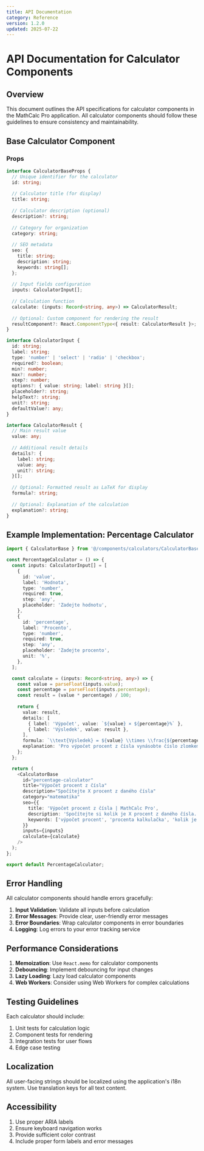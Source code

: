 ```yaml
---
title: API Documentation
category: Reference
version: 1.2.0
updated: 2025-07-22
---
```


# API Documentation for Calculator Components

## Overview
This document outlines the API specifications for calculator components in the MathCalc Pro application. All calculator components should follow these guidelines to ensure consistency and maintainability.

## Base Calculator Component

### Props

```typescript
interface CalculatorBaseProps {
  // Unique identifier for the calculator
  id: string;
  
  // Calculator title (for display)
  title: string;
  
  // Calculator description (optional)
  description?: string;
  
  // Category for organization
  category: string;
  
  // SEO metadata
  seo: {
    title: string;
    description: string;
    keywords: string[];
  };
  
  // Input fields configuration
  inputs: CalculatorInput[];
  
  // Calculation function
  calculate: (inputs: Record<string, any>) => CalculatorResult;
  
  // Optional: Custom component for rendering the result
  resultComponent?: React.ComponentType<{ result: CalculatorResult }>;
}

interface CalculatorInput {
  id: string;
  label: string;
  type: 'number' | 'select' | 'radio' | 'checkbox';
  required?: boolean;
  min?: number;
  max?: number;
  step?: number;
  options?: { value: string; label: string }[];
  placeholder?: string;
  helpText?: string;
  unit?: string;
  defaultValue?: any;
}

interface CalculatorResult {
  // Main result value
  value: any;
  
  // Additional result details
  details?: {
    label: string;
    value: any;
    unit?: string;
  }[];
  
  // Optional: Formatted result as LaTeX for display
  formula?: string;
  
  // Optional: Explanation of the calculation
  explanation?: string;
}
```

## Example Implementation: Percentage Calculator

```typescript
import { CalculatorBase } from '@/components/calculators/CalculatorBase';

const PercentageCalculator = () => {
  const inputs: CalculatorInput[] = [
    {
      id: 'value',
      label: 'Hodnota',
      type: 'number',
      required: true,
      step: 'any',
      placeholder: 'Zadejte hodnotu',
    },
    {
      id: 'percentage',
      label: 'Procento',
      type: 'number',
      required: true,
      step: 'any',
      placeholder: 'Zadejte procento',
      unit: '%',
    },
  ];

  const calculate = (inputs: Record<string, any>) => {
    const value = parseFloat(inputs.value);
    const percentage = parseFloat(inputs.percentage);
    const result = (value * percentage) / 100;
    
    return {
      value: result,
      details: [
        { label: 'Výpočet', value: `${value} × ${percentage}%` },
        { label: 'Výsledek', value: result },
      ],
      formula: `\\text{Výsledek} = ${value} \\times \\frac{${percentage}}{100} = ${result}`,
      explanation: 'Pro výpočet procent z čísla vynásobte číslo zlomkem procenta ku stu.'
    };
  };

  return (
    <CalculatorBase
      id="percentage-calculator"
      title="Výpočet procent z čísla"
      description="Spočítejte X procent z daného čísla"
      category="matematika"
      seo={{
        title: 'Výpočet procent z čísla | MathCalc Pro',
        description: 'Spočítejte si kolik je X procent z daného čísla. Rychlý a přesný výpočet procent online.',
        keywords: ['výpočet procent', 'procenta kalkulačka', 'kolik je X procent']
      }}
      inputs={inputs}
      calculate={calculate}
    />
  );
};

export default PercentageCalculator;
```

## Error Handling

All calculator components should handle errors gracefully:

1. **Input Validation**: Validate all inputs before calculation
2. **Error Messages**: Provide clear, user-friendly error messages
3. **Error Boundaries**: Wrap calculator components in error boundaries
4. **Logging**: Log errors to your error tracking service

## Performance Considerations

1. **Memoization**: Use `React.memo` for calculator components
2. **Debouncing**: Implement debouncing for input changes
3. **Lazy Loading**: Lazy load calculator components
4. **Web Workers**: Consider using Web Workers for complex calculations

## Testing Guidelines

Each calculator should include:

1. Unit tests for calculation logic
2. Component tests for rendering
3. Integration tests for user flows
4. Edge case testing

## Localization

All user-facing strings should be localized using the application's i18n system. Use translation keys for all text content.

## Accessibility

1. Use proper ARIA labels
2. Ensure keyboard navigation works
3. Provide sufficient color contrast
4. Include proper form labels and error messages
